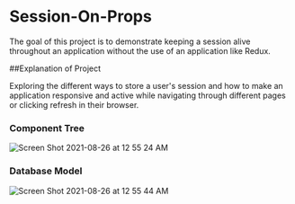 # Session-On-Props

The goal of this project is to demonstrate keeping a session alive throughout an application without the use of an application like Redux.

##Explanation of Project

Exploring the different ways to store a user's session and how to make an application responsive and active while navigating through different pages or clicking refresh in their browser.

### Component Tree

![Screen Shot 2021-08-26 at 12 55 24 AM](https://user-images.githubusercontent.com/63270278/130874901-89eb5c03-9283-47c3-8d58-c8ebea63ef33.png)


### Database Model

![Screen Shot 2021-08-26 at 12 55 44 AM](https://user-images.githubusercontent.com/63270278/130874947-c837cd7c-3e74-4a45-8f50-c1e8918029d6.png)
